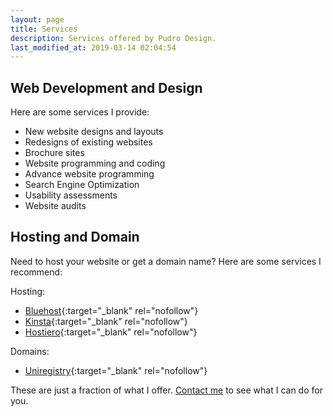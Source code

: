 ```yaml
---
layout: page
title: Services
description: Services offered by Pudro Design.
last_modified_at: 2019-03-14 02:04:54
---
```

## Web Development and Design
Here are some services I provide:
- New website designs and layouts
- Redesigns of existing websites
- Brochure sites
- Website programming and coding
- Advance website programming
- Search Engine Optimization
- Usability assessments
- Website audits
  
## Hosting and Domain
Need to host your website or get a domain name? Here are some services I recommend:

Hosting:
  - [Bluehost](https://www.bluehost.com/track/pudro/){:target="_blank" rel="nofollow"}
  - [Kinsta](https://kinsta.com?kaid=PWXXIGFMPKGU){:target="_blank" rel="nofollow"}
  - [Hostiero](https://hostiero.cloud/aff.php?aff=10){:target="_blank" rel="nofollow"}
  
Domains:
  - [Uniregistry](http://ap.uniregistry.com/click?aid=966666m3){:target="_blank" rel="nofollow"}
  
These are just a fraction of what I offer. [Contact me](contact_me.html) to see what I can do for you.